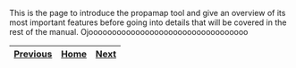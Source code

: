 This is the page to introduce the propamap tool and give an overview of its most important features before going into details that will be covered in the rest of the manual. Ojoooooooooooooooooooooooooooooooooo


| [Previous](#prev) | [Home](#home)     | [Next](#next) |
|-------------------|:-----------------:|--------------:|

